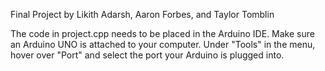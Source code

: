 Final Project
by Likith Adarsh, Aaron Forbes, and Taylor Tomblin

The code in project.cpp needs to be placed in the Arduino IDE. Make sure an Arduino UNO is attached to your computer. Under "Tools" in the menu, hover over "Port" and select the port your Arduino is plugged into.